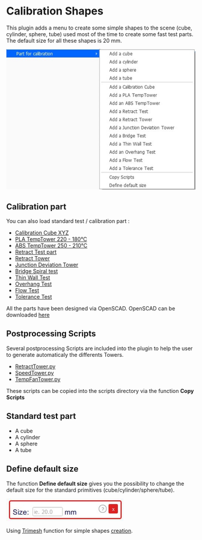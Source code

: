 # Calibration Shapes

This plugin adds a menu to create some simple shapes to the scene (cube, cylinder, sphere, tube) used most of the time to create some fast test parts. The default size for all these shapes is 20 mm.

![menu Extensions Calibration Shapes](https://github.com/5axes/Calibration-Shapes/blob/master/images/menu.jpg)

Calibration part
--

You can also load standard test  / calibration  part :
- [Calibration Cube XYZ](https://github.com/5axes/Calibration-Shapes/blob/master/models/CalibrationCube.stl)
- [PLA TempTower 220 - 180°C](https://github.com/5axes/Calibration-Shapes/blob/master/models/TempTowerPLA.stl)
- [ABS TempTower 250 - 210°C](https://github.com/5axes/Calibration-Shapes/blob/master/models/TempTowerABS.stl)
- [Retract Test part](https://github.com/5axes/Calibration-Shapes/blob/master/models/RetractTest.stl)
- [Retract Tower](https://github.com/5axes/Calibration-Shapes/blob/master/models/RetractTower.stl)
- [Junction Deviation Tower](https://github.com/5axes/Calibration-Shapes/blob/master/models/JunctionDeviationTower.stl)
- [Bridge Spiral test](https://github.com/5axes/Calibration-Shapes/blob/master/models/BridgeTest.stl)
- [Thin Wall Test](https://github.com/5axes/Calibration-Shapes/blob/master/models/ThinWall.stl)
- [Overhang Test](https://github.com/5axes/Calibration-Shapes/blob/master/models/Overhang.stl)
- [Flow Test](https://github.com/5axes/Calibration-Shapes/blob/master/models/FlowTest.stl)
- [Tolerance Test](https://github.com/5axes/Calibration-Shapes/blob/master/models/Tolerance.stl)

All the parts have been designed via OpenSCAD. OpenSCAD can be downloaded [here](http://www.openscad.org/downloads.html)

Postprocessing Scripts
--

Several postprocessing Scripts are included into the plugin to help the user to generate automaticaly the differents Towers.

- [RetractTower.py](https://github.com/5axes/Calibration-Shapes/blob/master/resources/RetractTower.py)
- [SpeedTower.py](https://github.com/5axes/Calibration-Shapes/blob/master/resources/SpeedTower.py)
- [TempFanTower.py](https://github.com/5axes/Calibration-Shapes/blob/master/resources/TempFanTower.py)

These scripts can be copied into the scripts directory via the function **Copy Scripts**

Standard test part
--

- A cube
- A cylinder
- A sphere
- A tube


Define default size
--

The function **Define default size** gives you the possibility to change the default size for the standard primitives (cube/cylinder/sphere/tube).

![define default size](https://github.com/5axes/Calibration-Shapes/blob/master/images/size.jpg)

Using [Trimesh](https://github.com/mikedh/trimesh) function for simple shapes [creation](https://github.com/mikedh/trimesh/blob/master/trimesh/creation.py).

